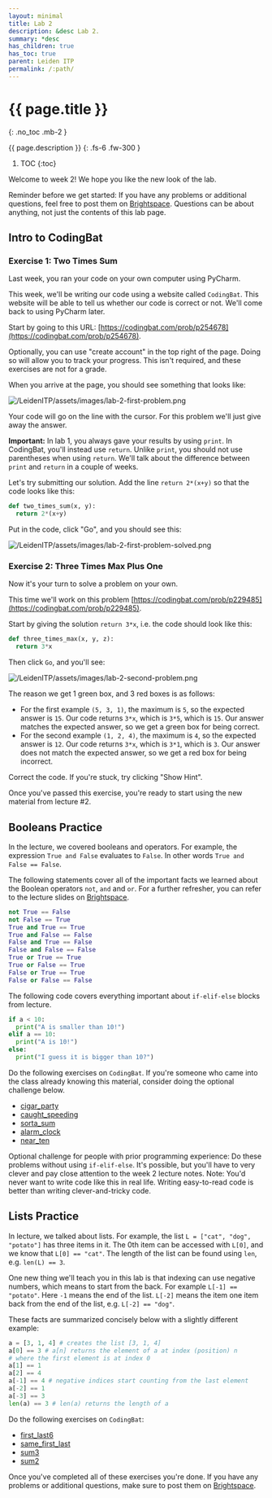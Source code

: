 ```yaml
---
layout: minimal
title: Lab 2
description: &desc Lab 2.
summary: *desc
has_children: true
has_toc: true
parent: Leiden ITP
permalink: /:path/
---
```


# {{ page.title }}
{: .no_toc .mb-2 }

{{ page.description }}
{: .fs-6 .fw-300 }

1. TOC
{:toc}

Welcome to week 2! We hope you like the new look of the lab.

Reminder before we get started: If you have any problems or additional questions, feel free to post them on [Brightspace](https://brightspace.universiteitleiden.nl/d2l/le/240322/discussions/List). Questions can be about anything, not just the contents of this lab page.

## Intro to CodingBat

### Exercise 1: Two Times Sum

Last week, you ran your code on your own computer using PyCharm.

This week, we'll be writing our code using a website called `CodingBat`. This website will be able to tell us whether our code is correct or not. We'll come back to using PyCharm later.

Start by going to this URL: [https://codingbat.com/prob/p254678](https://codingbat.com/prob/p254678).

Optionally, you can use "create account" in the top right of the page. Doing so will allow you to track your progress. This isn't required, and these exercises are not for a grade.

When you arrive at the page, you should see something that looks like:

![/LeidenITP/assets/images/lab-2-first-problem.png](/LeidenITP/assets/images/lab-2-first-problem.png)

Your code will go on the line with the cursor. For this problem we'll just give away the answer.

**Important:** In lab 1, you always gave your results by using `print`. In CodingBat, you'll instead use `return`. Unlike `print`, you should not use parentheses when using `return`. We'll talk about the difference between `print` and `return` in a couple of weeks.

Let's try submitting our solution. Add the line `return 2*(x+y)` so that the code looks like this:

```python
def two_times_sum(x, y):
  return 2*(x+y)
```

Put in the code, click "Go", and you should see this:

![/LeidenITP/assets/images/lab-2-first-problem-solved.png](/LeidenITP/assets/images/lab-2-first-problem-solved.png)

### Exercise 2: Three Times Max Plus One

Now it's your turn to solve a problem on your own.

This time we'll work on this problem [https://codingbat.com/prob/p229485](https://codingbat.com/prob/p229485).

Start by giving the solution `return 3*x`, i.e. the code should look like this:

```python
def three_times_max(x, y, z):
  return 3*x
```

Then click `Go`, and you'll see: 

![/LeidenITP/assets/images/lab-2-second-problem.png](/LeidenITP/assets/images/lab-2-second-problem.png)

The reason we get 1 green box, and 3 red boxes is as follows:
 * For the first example `(5, 3, 1)`, the maximum is `5`, so the expected answer is `15`. Our code returns `3*x`, which is `3*5`, which is `15`. Our answer matches the expected answer, so we get a green box for being correct.
 * For the second example `(1, 2, 4)`, the maximum is `4`, so the expected answer is `12`. Our code returns `3*x`, which is `3*1`, which is `3`. Our answer does not match the expected answer, so we get a red box for being incorrect.

Correct the code. If you're stuck, try clicking "Show Hint".

Once you've passed this exercise, you're ready to start using the new material from lecture #2. 

## Booleans Practice

In the lecture, we covered booleans and operators. For example, the expression `True and False` evaluates to `False`. In other words `True and False == False`.

The following statements cover all of the important facts we learned about the Boolean operators `not`, `and` and `or`. For a further refresher, you can refer to the lecture slides on [Brightspace](https://brightspace.universiteitleiden.nl/d2l/le/lessons/240322/topics/2628793).

```python
not True == False
not False == True
True and True == True
True and False == False
False and True == False
False and False == False
True or True == True
True or False == True
False or True == True
False or False == False
```

The following code covers everything important about `if-elif-else` blocks from lecture.

```python
if a < 10:
  print("A is smaller than 10!")
elif a == 10:
  print("A is 10!")
else:
  print("I guess it is bigger than 10?")
```

Do the following exercises on `CodingBat`. If you're someone who came into the class already knowing this material, consider doing the optional challenge below.

- [cigar_party](https://codingbat.com/prob/p195669)
- [caught_speeding](https://codingbat.com/prob/p137202)
- [sorta_sum](https://codingbat.com/prob/p116620)
- [alarm_clock](https://codingbat.com/prob/p119867)
- [near_ten](https://codingbat.com/prob/p165321)

Optional challenge for people with prior programming experience: Do these problems without using `if-elif-else`. It's possible, but you'll have to very clever and pay close attention to the week 2 lecture notes. Note: You'd never want to write code like this in real life. Writing easy-to-read code is better than writing clever-and-tricky code.

## Lists Practice

In lecture, we talked about lists. For example, the list `L = ["cat", "dog", "potato"]` has three items in it. The 0th item can be accessed with `L[0]`, and we know that `L[0] == "cat"`. The length of the list can be found using `len`, e.g. `len(L) == 3`.

One new thing we'll teach you in this lab is that indexing can use negative numbers, which means to start from the back. For example `L[-1] == "potato"`. Here `-1` means the end of the list. `L[-2]` means the item one item back from the end of the list, e.g. `L[-2] == "dog"`.

These facts are summarized concisely below with a slightly different example:
```python
a = [3, 1, 4] # creates the list [3, 1, 4]
a[0] == 3 # a[n] returns the element of a at index (position) n
# where the first element is at index 0
a[1] == 1
a[2] == 4
a[-1] == 4 # negative indices start counting from the last element
a[-2] == 1
a[-3] == 3
len(a) == 3 # len(a) returns the length of a
```

Do the following exercises on `CodingBat`:

- [first_last6](https://codingbat.com/prob/p181624)
- [same_first_last](https://codingbat.com/prob/p179078)
- [sum3](https://codingbat.com/prob/p191645)
- [sum2](https://codingbat.com/prob/p192589)

Once you've completed all of these exercises you're done. If you have any problems or additional questions, make sure to post them on [Brightspace](https://brightspace.universiteitleiden.nl/d2l/le/240322/discussions/List).